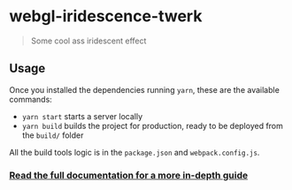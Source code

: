# webgl-iridescence-twerk

> Some cool ass iridescent effect

## Usage

Once you installed the dependencies running `yarn`, these are the available commands:

- `yarn start` starts a server locally
- `yarn build` builds the project for production, ready to be deployed from the `build/` folder

All the build tools logic is in the `package.json` and `webpack.config.js`.

### [Read the full documentation for a more in-depth guide](https://github.com/marcofugaro/threejs-modern-app)
